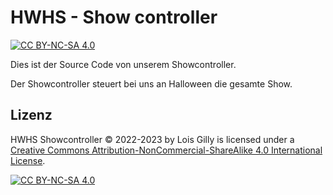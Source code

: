 # HWHS - Show controller
[![CC BY-NC-SA 4.0][cc-by-nc-sa-shield]][cc-by-nc-sa]

Dies ist der Source Code von unserem Showcontroller.

Der Showcontroller steuert bei uns an Halloween die gesamte Show.


## Lizenz

HWHS Showcontroller © 2022-2023 by Lois Gilly is licensed under a
[Creative Commons Attribution-NonCommercial-ShareAlike 4.0 International License][cc-by-nc-sa].

[![CC BY-NC-SA 4.0][cc-by-nc-sa-image]][cc-by-nc-sa]

[cc-by-nc-sa]: http://creativecommons.org/licenses/by-nc-sa/4.0/
[cc-by-nc-sa-image]: https://licensebuttons.net/l/by-nc-sa/4.0/88x31.png
[cc-by-nc-sa-shield]: https://img.shields.io/badge/License-CC%20BY--NC--SA%204.0-lightgrey.svg
